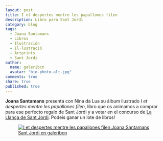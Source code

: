 ```yaml
---
layout: post
title: I et despertes mentre les papallones filen
description: Libro para Sant Jordi
category: blog
tags: 
  - Joana Santamans
  - Libros
  - Ilustración
  - Il·lustració
  - Artprints
  - Sant Jordi
author: 
  name: galeribcn
  avatar: "bio-photo-alt.jpg"
comments: true
share: true
published: true
---
```


**Joana Santamans** presenta con Nina da Lua su álbum ilustrado _I et despertes mentre les papallones filen_, libro que os animamos a comprar para ese perfecto regalo de Sant Jordi y a votar en el concurso de [La Llança de Sant Jordi](http://shar.es/1fPcBL "La Llança de Sant Jordi"). Podeis ganar un lote de libros!  

<figure>
	<a href="/images/Captura.JPG"> <img src="/images/Captura.JPG.jpg" alt="I et despertes mentre les papallones filen Joana Santamans Sant Jordi en galeribcn"></a>
</figure>

